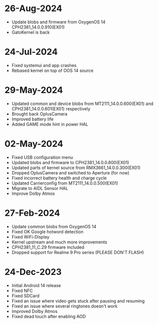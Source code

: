 # 26-Aug-2024
- Update blobs and firmware from OxygenOS 14 CPH2381_14.0.0.910(EX01)
- GatoKernel is back

# 24-Jul-2024
- Fixed systemui and app crashes
- Rebased kernel on top of OOS 14 source

# 29-May-2024
- Updated common and device blobs from MT2111_14.0.0.600(EX01) and CPH2381_14.0.0.601(EX01) respectively
- Brought back OplusCamera
- Improved battery life
- Added GAME mode hint in power HAL

# 02-May-2024
- Fixed USB configuration menu
- Updated blobs and firmware to CPH2381_14.0.0.600(EX01)
- Updated parts of kernel source from RMX3661_14.0.0.300(EX01)
- Dropped OplusCamera and switched to Aperture (for now)
- Fixed incorrect battery health and charge cycle
- Updated Carrierconfig from MT2111_14.0.0.500(EX01)
- Migrate to AIDL Sensor HAL
- Improve Dolby Atmos

# 27-Feb-2024
- Update common blobs from OxygenOS 14
- Fixed OK Google hotword detection
- Fixed WiFi-Display
- Kernel upstream and much more improvements
- CPH2381_11_C.29 firmware included
- Dropped support for Realme 9 Pro series (PLEASE DON'T FLASH)

# 24-Dec-2023
- Initial Android 14 release
- Fixed NFC
- Fixed SDCard
- Fixed an issue where video gets stuck after pausing and resuming
- Fixed an issue where several ringtones doesn't work
- Improved Dolby Atmos
- Fixed dead touch after enabling AOD

